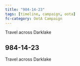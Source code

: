 ```yaml
---
title: "984-14-23"
tags: [timeline, campaign, oota]
fc-category: OotA Campaign
---
```

<span class='ob-timelines'
	data-date='984-14-23-00'
	data-title='Campaign: NAGA Adventures'
	data-class='orange'> Travel across Darklake </span>
## 984-14-23
Travel across Darklake
